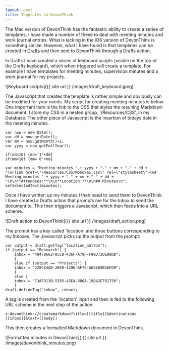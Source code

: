 ```yaml
---
layout: post
title: Templates in DevonThink
---
```

The Mac version of DevonThink has the fantastic ability to create a series of templates. I have made a number of these to deal with meeting minutes and work journal entries. What is lacking in the iOS version of DevonThink is something similar. However, what I have found is that templates can be created in [Drafts](https://agiletortoise.com/drafts/) and then sent to DevonThink through a Drafts action. 

In Drafts I have created a series of keyboard scripts (visible on the top of the Drafts keyboard), which when triggered will create a template. For example I have templates for meeting minutes, supervision minutes and a work journal for my projects.

![Keyboard scripts]({{ site url }} /images/draft_keyboard.jpeg)

The Javascript that creates the template is rather simple and obviously can be modified for your needs. My script for creating meeting minutes is below. One important item is the link to the CSS that styles the resulting Markdown document. I store my CSS in a nested group, '/Resources/CSS', in my Database. The other piece of Javascript is the insertion of todays date in the meeting minutes.

```
var now = new Date();
var dd = now.getDate();
var mm = now.getMonth()+1;
var yyyy = now.getFullYear();

if(dd<10) {dd='1'+dd}
if(mm<10) {mm='0'+mm}

var minutes = "Meeting minutes " + yyyy + "-" + mm + "-" + dd + "\n<link href=\"/Resources/CSS/Monokai.css\" rel=\"stylesheet\">\n# Meeting minutes " + yyyy + "-" + mm + "-" + dd + "\n\n**Attendees:**\n\n**Location:**\n\n## Minutes\n";
setSelectedText(minutes);
```

Once I have written up my minutes I then need to send them to DevonThink. I have created a Drafts action that prompts me for the Inbox to send the document to. This then triggers a Javascript, which then feeds into a URL scheme. 

![Draft action to DevonThink]({{ site url }} /images/draft_action.png)

The prompt has a key called 'location' and three buttons corresponding to my Inboxes. The Javascript picks up the output from the prompt:

```
var output = draft.getTag("location_button");
if (output == "Research") { 
    inbox = "48479662-0CC8-436F-A79F-F98D720E80DB";
    } 
    else if (output == "Projects") {
    inbox = "228CE4A0-2BF0-429E-AF75-A03EE9B5EFD9";
    }
	else {
	inbox = "C3A7913B-5335-43EA-880A-19842E701750";
	}
draft.defineTag("inbox", inbox);
```

A tag is created from the 'location' input and then is fed to the following URL scheme in the next step of the action:

```
x-devonthink://createmarkdown?title=[[title]]&destination=[[inbox]]&text=[[body]]
```

This then creates a formatted Markdown document in DevonThink.

![Formatted minutes in DevonThink]( {{ site url }} /images/devonthink_minutes.png)